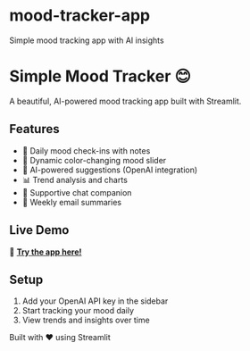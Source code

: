 # mood-tracker-app
Simple mood tracking app with AI insights
# Simple Mood Tracker 😊

A beautiful, AI-powered mood tracking app built with Streamlit.

## Features
- 📝 Daily mood check-ins with notes
- 🎨 Dynamic color-changing mood slider
- 🤖 AI-powered suggestions (OpenAI integration)
- 📊 Trend analysis and charts
- 💬 Supportive chat companion
- 📧 Weekly email summaries

## Live Demo
🚀 **[Try the app here!](https://your-app-url-will-go-here)**

## Setup
1. Add your OpenAI API key in the sidebar
2. Start tracking your mood daily
3. View trends and insights over time

Built with ❤️ using Streamlit
